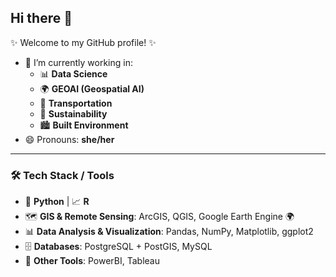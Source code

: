 ## Hi there 👋

✨ Welcome to my GitHub profile! ✨  

- 🌱 I’m currently working in:  
  - 📊 **Data Science**  
  - 🌍 **GEOAI (Geospatial AI)**  
  - 🚦 **Transportation**  
  - 🌱 **Sustainability**  
  - 🏙️ **Built Environment**  
- 😄 Pronouns: **she/her**  

---

### 🛠️ Tech Stack / Tools

- 🐍 **Python** | 📈 **R**
- 🗺️ **GIS & Remote Sensing**: ArcGIS, QGIS, Google Earth Engine 🌍  
- 📊 **Data Analysis & Visualization**: Pandas, NumPy, Matplotlib, ggplot2  
- 🗄️ **Databases**: PostgreSQL + PostGIS, MySQL  
- 🔧 **Other Tools**: PowerBI, Tableau
